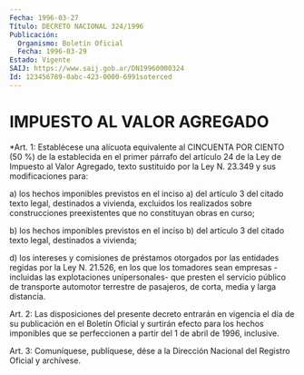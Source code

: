 ```yaml
---
Fecha: 1996-03-27
Título: DECRETO NACIONAL 324/1996
Publicación:
  Organismo: Boletín Oficial
  Fecha: 1996-03-29
Estado: Vigente
SAIJ: https://www.saij.gob.ar/DN19960000324
Id: 123456789-0abc-423-0000-6991soterced
---
```

# IMPUESTO AL VALOR AGREGADO

<a id="1"></a>
*Art. 1: Establécese una alícuota equivalente al CINCUENTA POR CIENTO  (50  %) de la establecida en el primer párrafo del artículo 24 de la Ley de Impuesto al Valor Agregado, texto sustituido por la Ley N. 23.349 y sus modificaciones para:

a) los hechos  imponibles  previstos en el inciso a) del artículo 3 del  citado  texto  legal, destinados  a  vivienda,  excluidos  los realizados sobre construcciones  preexistentes  que  no constituyan obras en curso;

b) los hechos imponibles previstos en el inciso b) del  artículo  3 del citado texto legal, destinados a vivienda;

d)  los  intereses  y  comisiones de préstamos  otorgados  por  las entidades regidas por la  Ley N. 21.526,  en los que los tomadores sean  empresas  -incluidas  las  explotaciones  unipersonales-  que presten  el servicio público de transporte automotor  terrestre  de pasajeros, de corta, media y larga distancia.

<a id="2"></a>
Art.  2: Las  disposiciones  del  presente  decreto  entrarán  en vigencia el  día de su publicación en el Boletín Oficial y surtirán efecto para los  hechos imponibles que se perfeccionen a partir del 1 de abril de 1996, inclusive.

<a id="3"></a>
Art. 3: Comuníquese,  publíquese, dése a la Dirección Nacional del Registro Oficial y archívese.